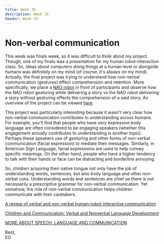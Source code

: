 ```yaml
---
title: Week 35
description: Week 35
header: Week 35
---
```


# Non-verbal communication
This week was finals week, so it was difficult to think about my project. Though, one of my finals was a presentation for my human robot-interaction class. So, ideas about computers doing things at a human level or alongside humans was definitely on my mind (of course, it's always on my mind). Actually, the final project was trying to understand how non-verbal communication (gestures) effect comprehension and retention. More specifically, we place a [NAO robot](https://www.ald.softbankrobotics.com/en/robots/nao/find-out-more-about-nao) in front of participants and observe how the NAO robot gesturing while delivering a story vs the NAO robot delivering a story without gesturing effects the comprehension of a said story. An overview of the project can be viewed [here](https://www.youtube.com/watch?time_continue=2&v=O-YILNf-UjA).

This project was particularly interesting because it wasn't very clear how non-verbal communication contributes to understanding across humans. For example, you'll find that people who have very expressive body language are often considered to be engaging speakers (whether this engagement actually contributes to understanding is another topic). Perhaps these speakers use of gesturing and other forms of non-verbal communication (facial expression) to mediate their messages. Similarly, in American Sign Language, facial expressions are used to help convey specific meanings. <i>On the other hand</i>, people who have a higher tendency to talk with their hands or face can be distracting and borderline annoying.

So, children acquiring their native tongue not only have the job of understanding words, sentences, but also body language and other non-verbal cues. Understanding words and sentences are chief as there is not necessarily a prescriptive grammar for non-verbal communication. Yet somehow, the role of non-verbal communication helps children communicate with their caretakers.


[A review of verbal and non-verbal human–robot interactive communication](https://www.sciencedirect.com/science/article/pii/S0921889014002164)

[Children and Communication: Verbal and Nonverbal Language Development](https://eric.ed.gov/?id=ED117764)

[MORE ABOUT SPEECH, LANGUAGE AND COMMUNICATION](https://www.afasic.org.uk/about-talking/more-about-speech-language-and-communication/)

Best, <br />
EO
